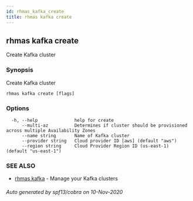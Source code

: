 ```yaml
---
id: rhmas_kafka_create
title: rhmas kafka create
---
```

## rhmas kafka create

Create Kafka cluster

### Synopsis

Create Kafka cluster

```
rhmas kafka create [flags]
```

### Options

```
  -h, --help              help for create
      --multi-az          Determines if cluster should be provisioned across multiple Availability Zones
      --name string       Name of Kafka cluster
      --provider string   Cloud provider ID [aws] (default "aws")
      --region string     Cloud Provider Region ID (us-east-1) (default "us-east-1")
```

### SEE ALSO

* [rhmas kafka](rhmas_kafka.md)	 - Manage your Kafka clusters

###### Auto generated by spf13/cobra on 10-Nov-2020
